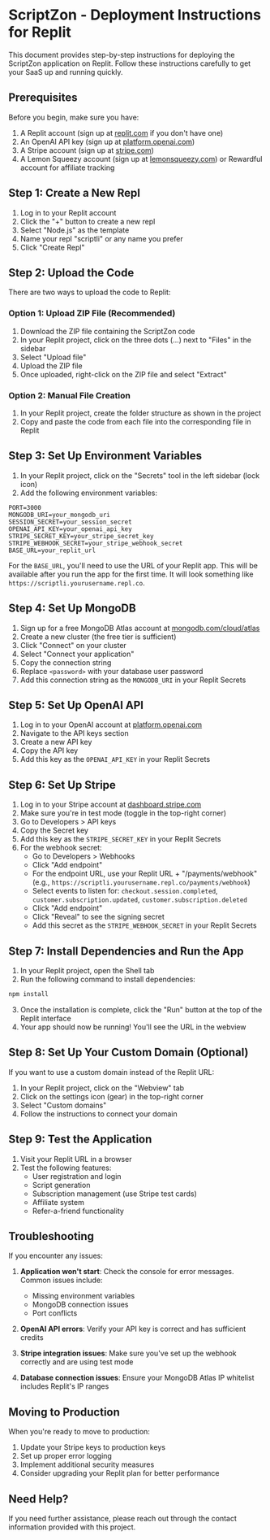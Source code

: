 # ScriptZon - Deployment Instructions for Replit

This document provides step-by-step instructions for deploying the ScriptZon application on Replit. Follow these instructions carefully to get your SaaS up and running quickly.

## Prerequisites

Before you begin, make sure you have:

1. A Replit account (sign up at [replit.com](https://replit.com) if you don't have one)
2. An OpenAI API key (sign up at [platform.openai.com](https://platform.openai.com))
3. A Stripe account (sign up at [stripe.com](https://stripe.com))
4. A Lemon Squeezy account (sign up at [lemonsqueezy.com](https://lemonsqueezy.com)) or Rewardful account for affiliate tracking

## Step 1: Create a New Repl

1. Log in to your Replit account
2. Click the "+" button to create a new repl
3. Select "Node.js" as the template
4. Name your repl "scriptli" or any name you prefer
5. Click "Create Repl"

## Step 2: Upload the Code

There are two ways to upload the code to Replit:

### Option 1: Upload ZIP File (Recommended)

1. Download the ZIP file containing the ScriptZon code
2. In your Replit project, click on the three dots (...) next to "Files" in the sidebar
3. Select "Upload file"
4. Upload the ZIP file
5. Once uploaded, right-click on the ZIP file and select "Extract"

### Option 2: Manual File Creation

1. In your Replit project, create the folder structure as shown in the project
2. Copy and paste the code from each file into the corresponding file in Replit

## Step 3: Set Up Environment Variables

1. In your Replit project, click on the "Secrets" tool in the left sidebar (lock icon)
2. Add the following environment variables:

```
PORT=3000
MONGODB_URI=your_mongodb_uri
SESSION_SECRET=your_session_secret
OPENAI_API_KEY=your_openai_api_key
STRIPE_SECRET_KEY=your_stripe_secret_key
STRIPE_WEBHOOK_SECRET=your_stripe_webhook_secret
BASE_URL=your_replit_url
```

For the `BASE_URL`, you'll need to use the URL of your Replit app. This will be available after you run the app for the first time. It will look something like `https://scriptli.yourusername.repl.co`.

## Step 4: Set Up MongoDB

1. Sign up for a free MongoDB Atlas account at [mongodb.com/cloud/atlas](https://mongodb.com/cloud/atlas)
2. Create a new cluster (the free tier is sufficient)
3. Click "Connect" on your cluster
4. Select "Connect your application"
5. Copy the connection string
6. Replace `<password>` with your database user password
7. Add this connection string as the `MONGODB_URI` in your Replit Secrets

## Step 5: Set Up OpenAI API

1. Log in to your OpenAI account at [platform.openai.com](https://platform.openai.com)
2. Navigate to the API keys section
3. Create a new API key
4. Copy the API key
5. Add this key as the `OPENAI_API_KEY` in your Replit Secrets

## Step 6: Set Up Stripe

1. Log in to your Stripe account at [dashboard.stripe.com](https://dashboard.stripe.com)
2. Make sure you're in test mode (toggle in the top-right corner)
3. Go to Developers > API keys
4. Copy the Secret key
5. Add this key as the `STRIPE_SECRET_KEY` in your Replit Secrets
6. For the webhook secret:
   - Go to Developers > Webhooks
   - Click "Add endpoint"
   - For the endpoint URL, use your Replit URL + "/payments/webhook" (e.g., `https://scriptli.yourusername.repl.co/payments/webhook`)
   - Select events to listen for: `checkout.session.completed`, `customer.subscription.updated`, `customer.subscription.deleted`
   - Click "Add endpoint"
   - Click "Reveal" to see the signing secret
   - Add this secret as the `STRIPE_WEBHOOK_SECRET` in your Replit Secrets

## Step 7: Install Dependencies and Run the App

1. In your Replit project, open the Shell tab
2. Run the following command to install dependencies:

```bash
npm install
```

3. Once the installation is complete, click the "Run" button at the top of the Replit interface
4. Your app should now be running! You'll see the URL in the webview

## Step 8: Set Up Your Custom Domain (Optional)

If you want to use a custom domain instead of the Replit URL:

1. In your Replit project, click on the "Webview" tab
2. Click on the settings icon (gear) in the top-right corner
3. Select "Custom domains"
4. Follow the instructions to connect your domain

## Step 9: Test the Application

1. Visit your Replit URL in a browser
2. Test the following features:
   - User registration and login
   - Script generation
   - Subscription management (use Stripe test cards)
   - Affiliate system
   - Refer-a-friend functionality

## Troubleshooting

If you encounter any issues:

1. **Application won't start**: Check the console for error messages. Common issues include:
   - Missing environment variables
   - MongoDB connection issues
   - Port conflicts

2. **OpenAI API errors**: Verify your API key is correct and has sufficient credits

3. **Stripe integration issues**: Make sure you've set up the webhook correctly and are using test mode

4. **Database connection issues**: Ensure your MongoDB Atlas IP whitelist includes Replit's IP ranges

## Moving to Production

When you're ready to move to production:

1. Update your Stripe keys to production keys
2. Set up proper error logging
3. Implement additional security measures
4. Consider upgrading your Replit plan for better performance

## Need Help?

If you need further assistance, please reach out through the contact information provided with this project.

